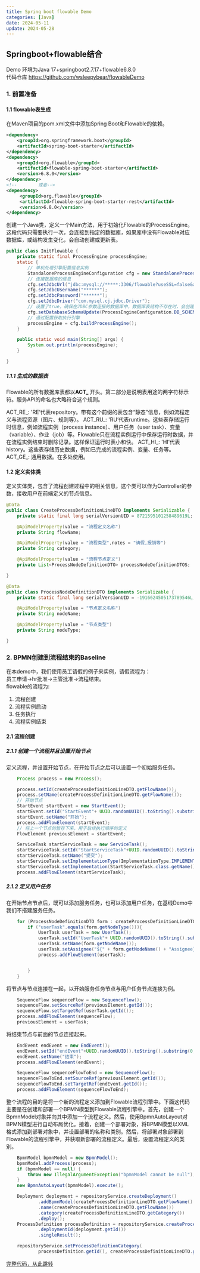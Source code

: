 ```yaml
---
title: Spring boot flowable Demo
categories: [Java]
date: 2024-05-11
update: 2024-05-28
---
```



## Springboot+flowable结合 

Demo 环境为Java 17+springboot2.7.17+flowable6.8.0  
代码仓库 https://github.com/wsleepybear/flowableDemo

### 1. 前置准备

#### 1.1 flowable表生成

在Maven项目的pom.xml文件中添加Spring Boot和Flowable的依赖。

```xml
<dependency>  
    <groupId>org.springframework.boot</groupId>  
    <artifactId>spring-boot-starter</artifactId>  
</dependency>
<dependency>
    <groupId>org.flowable</groupId>
    <artifactId>flowable-spring-boot-starter</artifactId>
    <version>6.8.0</version>
</dependency>
<!--        或者-->
<dependency>
     <groupId>org.flowable</groupId>
     <artifactId>flowable-spring-boot-starter-rest</artifactId>
     <version>6.8.0</version>
</dependency>
```

创建一个Java类，定义一个Main方法，用于初始化Flowable的ProcessEngine。这段代码只需要执行一次，会连接到指定的数据库，如果库中没有Flowable对应数据库，或结构发生变化，会自动创建或更新表。

```java
public class InitFlowable {
    private static final ProcessEngine processEngine;
    static {
        // 单机处理引擎配置信息实例
        StandaloneProcessEngineConfiguration cfg = new StandaloneProcessEngineConfiguration();
        // 连接数据库的信息
        cfg.setJdbcUrl("jdbc:mysql://*****:3306/flowable?useSSL=false&allowPublicKeyRetrieval=true&serverTimezone=UTC");
        cfg.setJdbcUsername("******");
        cfg.setJdbcPassword("******");
        cfg.setJdbcDriver("com.mysql.cj.jdbc.Driver");
        // 设置了true，确保在JDBC参数连接的数据库中，数据库表结构不存在时，会创建相应的表结构。
        cfg.setDatabaseSchemaUpdate(ProcessEngineConfiguration.DB_SCHEMA_UPDATE_TRUE);
        // 通过配置获取执行引擎
        processEngine = cfg.buildProcessEngine();
    }

    public static void main(String[] args) {
        System.out.println(processEngine);
    }

}
```


##### 1.1.1 生成的数据表

Flowable的所有数据库表都以**ACT_** 开头。第二部分是说明表用途的两字符标示符。服务API的命名也大略符合这个规则。

ACT_RE_: 'RE’代表repository。带有这个前缀的表包含“静态”信息，例如流程定义与流程资源（图片、规则等）。
ACT_RU_: 'RU’代表runtime。这些表存储运行时信息，例如流程实例（process instance）、用户任务（user task）、变量（variable）、作业（job）等。Flowable只在流程实例运行中保存运行时数据，并在流程实例结束时删除记录。这样保证运行时表小和快。
ACT_HI_: 'HI’代表history。这些表存储历史数据，例如已完成的流程实例、变量、任务等。
ACT_GE_: 通用数据。在多处使用。

#### 1.2 定义实体类
定义实体类，包含了流程创建过程中的相关信息，这个类可以作为Controller的参数，接收用户在前端定义的节点信息。
```java
@Data
public class CreateProcessDefinitionLineDTO implements Serializable {
    private static final long serialVersionUID = 8721595101258489619L;

    @ApiModelProperty(value = "流程定义名称")
    private String flowName;

    @ApiModelProperty(value = "流程类型",notes = "请假,报销等")
    private String category;

    @ApiModelProperty(value = "流程节点定义")
    private List<ProcessNodeDefinitionDTO> processNodeDefinitionDTOS;

}

@Data
public class ProcessNodeDefinitionDTO implements Serializable {
    private static final long serialVersionUID = -1916624505173789546L;

    @ApiModelProperty(value = "节点定义名称")
    private String nodeName;

    @ApiModelProperty(value = "节点类型")
    private String nodeType;

}
```

### 2. BPMN创建到流程结束的Baseline
在本demo中，我们使用员工请假的例子来实例，请假流程为：  
员工申请->hr批准->主管批准->流程结束。  
flowable的流程为:
1. 流程创建
2. 流程实例启动
3. 任务执行
4. 流程实例结束

#### 2.1 流程创建
##### 2.1.1 创建一个流程并且设置开始节点
定义流程，并设置开始节点，在开始节点之后可以设置一个初始服务任务。
```java
    Process process = new Process();

    process.setId(createProcessDefinitionLineDTO.getFlowName());
    process.setName(createProcessDefinitionLineDTO.getFlowName());
    // 开始节点
    StartEvent startEvent = new StartEvent();
    startEvent.setId("StartEvent"+ UUID.randomUUID().toString().substring(0, 11));
    startEvent.setName("开始");
    process.addFlowElement(startEvent);
    // 将上一个节点的暂存下来，用于后续执行顺序的定义
    FlowElement previousElement = startEvent;

    ServiceTask startServiceTask = new ServiceTask();
    startServiceTask.setId("StartServiceTask"+UUID.randomUUID().toString().substring(0,11));
    startServiceTask.setName("提交");
    startServiceTask.setImplementationType(ImplementationType.IMPLEMENTATION_TYPE_CLASS);
    startServiceTask.setImplementation(StartServiceTask.class.getName());
    process.addFlowElement(startServiceTask);
```
##### 2.1.2 定义用户任务
在开始节点节点后，既可以添加服务任务，也可以添加用户任务，在基线Demo中我们不搭建服务任务。
```java
    for (ProcessNodeDefinitionDTO form : createProcessDefinitionLineDTO.getProcessNodeDefinitionDTOS()) {
        if ("userTask".equals(form.getNodeType())){
            UserTask userTask = new UserTask();
            userTask.setId("UserTask"+ UUID.randomUUID().toString().substring(0, 11));
            userTask.setName(form.getNodeName());
            userTask.setAssignee("${" + form.getNodeName() + "Assignee}");
            process.addFlowElement(userTask);


        }
    }
```

将节点与节点连接在一起，以开始服务任务节点与用户任务节点连接为例。
```java
    SequenceFlow sequenceFlow = new SequenceFlow();
    sequenceFlow.setSourceRef(previousElement.getId());
    sequenceFlow.setTargetRef(userTask.getId());
    process.addFlowElement(sequenceFlow);
    previousElement = userTask;
``` 

将结束节点与前面的节点连接起来。
```java
    EndEvent endEvent = new EndEvent();
    endEvent.setId("endEvent"+UUID.randomUUID().toString().substring(0,11));
    endEvent.setName("结束");
    process.addFlowElement(endEvent);

    SequenceFlow sequenceFlowToEnd = new SequenceFlow();
    sequenceFlowToEnd.setSourceRef(previousElement.getId());
    sequenceFlowToEnd.setTargetRef(endEvent.getId());
    process.addFlowElement(sequenceFlowToEnd);
```


整个流程的目的是将一个新的流程定义添加到Flowable流程引擎中。下面这代码主要是在创建和部署一个BPMN模型到Flowable流程引擎中。首先，创建一个BpmnModel对象并向其中添加一个流程定义。然后，使用BpmnAutoLayout对BPMN模型进行自动布局优化。接着，创建一个部署对象，将BPMN模型以XML格式添加到部署对象中，并设置部署的名称和类别。然后，将部署对象部署到Flowable的流程引擎中，并获取新部署的流程定义。最后，设置流程定义的类别。
```java
    BpmnModel bpmnModel = new BpmnModel();
    bpmnModel.addProcess(process);
    if (bpmnModel == null) {
        throw new IllegalArgumentException("bpmnModel cannot be null");
    }
    new BpmnAutoLayout(bpmnModel).execute();

    Deployment deployment = repositoryService.createDeployment()
            .addBpmnModel(createProcessDefinitionLineDTO.getFlowName() + ".bpmn20.xml", bpmnModel)
            .name(createProcessDefinitionLineDTO.getFlowName())
            .category(createProcessDefinitionLineDTO.getCategory())
            .deploy();
    ProcessDefinition processDefinition = repositoryService.createProcessDefinitionQuery()
            .deploymentId(deployment.getId())
            .singleResult();

    repositoryService.setProcessDefinitionCategory(
            processDefinition.getId(), createProcessDefinitionLineDTO.getCategory());
```

[完整代码，从此跳转](https://github.com/wsleepybear/flowableDemo/blob/master/src/main/java/com/example/flowabledemo/service/impl/FlowableProcessBaselineServiceImpl.java)

